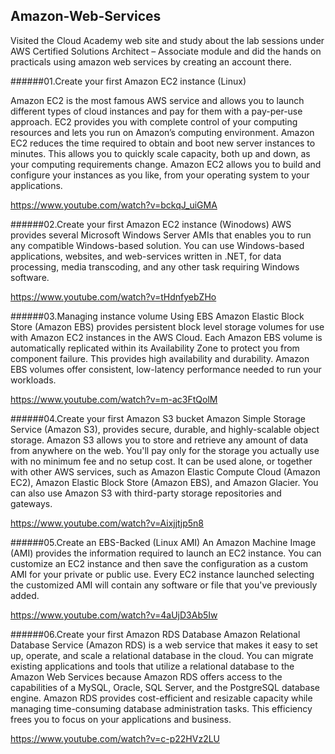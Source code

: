 ## Amazon-Web-Services


Visited the Cloud Academy web site and study about the lab sessions under AWS Certified Solutions Architect – Associate module and did the hands on practicals using amazon web services by creating an account there.





######01.Create your first Amazon EC2 instance (Linux)

Amazon EC2 is the most famous AWS service and allows you to launch different types of cloud instances and pay for them with a pay-per-use approach. EC2 provides you with complete control of your computing resources and lets you run on Amazon’s computing environment. Amazon EC2 reduces the time required to obtain and boot new server instances to minutes. This allows you to quickly scale capacity, both up and down, as your computing requirements change. Amazon EC2 allows you to build and configure your instances as you like, from your operating system to your applications.

https://www.youtube.com/watch?v=bckqJ_uiGMA

######02.Create your first Amazon EC2 instance (Winodows)
 AWS provides several Microsoft Windows Server AMIs that enables you to run any compatible Windows-based solution. You can use Windows-based applications, websites, and web-services written in .NET, for data processing, media transcoding, and any other task requiring Windows software.
 
 https://www.youtube.com/watch?v=tHdnfyebZHo
 
######03.Managing instance volume Using EBS
Amazon Elastic Block Store (Amazon EBS) provides persistent block level storage volumes for use with Amazon EC2 instances in the AWS Cloud.  Each Amazon EBS volume is automatically replicated within its Availability Zone to protect you from component failure. This provides high availability and durability. Amazon EBS volumes offer consistent, low-latency performance needed to run your workloads.

https://www.youtube.com/watch?v=m-ac3FtQolM

######04.Create your first Amazon S3 bucket
Amazon Simple Storage Service (Amazon S3), provides secure, durable, and highly-scalable object storage. Amazon S3 allows you to store and retrieve any amount of data from anywhere on the web. You'll pay only for the storage you actually use with no minimum fee and no setup cost. It can be used alone, or together with other AWS services, such as Amazon Elastic Compute Cloud (Amazon EC2), Amazon Elastic Block Store (Amazon EBS), and Amazon Glacier. You can also use Amazon S3 with third-party storage repositories and gateways.

https://www.youtube.com/watch?v=Aixjjtjp5n8

######05.Create an EBS-Backed (Linux AMI)
An Amazon Machine Image (AMI) provides the information required to launch an EC2 instance. You can customize an EC2 instance and then save the configuration as a custom AMI for your private or public use. Every EC2 instance launched selecting the customized AMI will contain any software or file that you've previously added.

https://www.youtube.com/watch?v=4aUjD3Ab5Iw

######06.Create your first Amazon RDS Database
Amazon Relational Database Service (Amazon RDS) is a web service that makes it easy to set up, operate, and scale a relational database in the cloud. You can migrate existing applications and tools that utilize a relational database to the Amazon Web Services because Amazon RDS offers access to the capabilities of a MySQL, Oracle, SQL Server, and the PostgreSQL database engine. Amazon RDS provides cost-efficient and resizable capacity while managing time-consuming database administration tasks. This efficiency frees you to focus on your applications and business.

https://www.youtube.com/watch?v=c-p22HVz2LU
 
 
 
 
 
